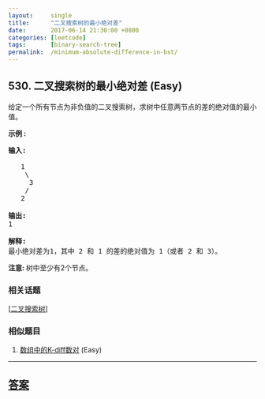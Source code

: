 ```yaml
---
layout:     single
title:      "二叉搜索树的最小绝对差"
date:       2017-06-14 21:30:00 +0800
categories: [leetcode]
tags:       [binary-search-tree]
permalink:  /minimum-absolute-difference-in-bst/
---
```


## 530. 二叉搜索树的最小绝对差 (Easy)

<p>给定一个所有节点为非负值的二叉搜索树，求树中任意两节点的差的绝对值的最小值。</p>

<p><strong>示例 :</strong></p>

<pre>
<strong>输入:</strong>

   1
    \
     3
    /
   2

<strong>输出:</strong>
1

<strong>解释:
</strong>最小绝对差为1，其中 2 和 1 的差的绝对值为 1（或者 2 和 3）。
</pre>

<p><strong>注意: </strong>树中至少有2个节点。</p>

### 相关话题
  [[二叉搜索树](https://github.com/openset/leetcode/tree/master/tag/binary-search-tree/README.md)]

### 相似题目
  1. [数组中的K-diff数对](/k-diff-pairs-in-an-array) (Easy)

---

## [答案](https://github.com/openset/leetcode/tree/master/problems/minimum-absolute-difference-in-bst)
